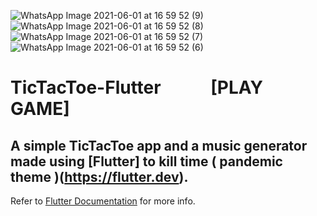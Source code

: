 ![WhatsApp Image 2021-06-01 at 16 59 52 (9)](https://user-images.githubusercontent.com/57596869/120317126-e0db9980-c2fb-11eb-8b63-9a16e66e5180.jpeg)
![WhatsApp Image 2021-06-01 at 16 59 52 (8)](https://user-images.githubusercontent.com/57596869/120317130-e2a55d00-c2fb-11eb-89e3-199bb3e86922.jpeg)
![WhatsApp Image 2021-06-01 at 16 59 52 (7)](https://user-images.githubusercontent.com/57596869/120317135-e33df380-c2fb-11eb-80c6-deed0fb2d74d.jpeg)
![WhatsApp Image 2021-06-01 at 16 59 52 (6)](https://user-images.githubusercontent.com/57596869/120317139-e46f2080-c2fb-11eb-86ad-248c5ac03580.jpeg)

# TicTacToe-Flutter &nbsp;&nbsp;&nbsp;&nbsp;&nbsp;&nbsp;&nbsp;&nbsp;&nbsp;&nbsp;&nbsp;[PLAY GAME] 
## A simple TicTacToe app and a music generator made using [Flutter] to kill time ( pandemic theme )(https://flutter.dev).


Refer to [Flutter Documentation](https://flutter.dev/docs) for more info.
